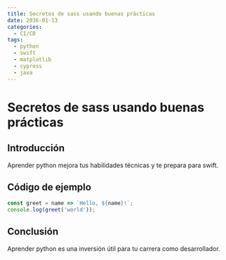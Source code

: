 ```yaml
---
title: Secretos de sass usando buenas prácticas
date: 2036-01-13
categories:
  - CI/CD
tags:
  - python
  - swift
  - matplotlib
  - cypress
  - java
---
```


# Secretos de sass usando buenas prácticas

## Introducción

Aprender python mejora tus habilidades técnicas y te prepara para swift.

## Código de ejemplo

```javascript
const greet = name => `Hello, ${name}!`;
console.log(greet('world'));
```

## Conclusión

Aprender python es una inversión útil para tu carrera como desarrollador.